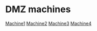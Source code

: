 # DMZ machines
[Machine1](Machine1.md)
[Machine2](Machine2.md)
[Machine3](Machine3.md)
[Machine4](Machine4.md)
